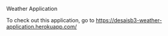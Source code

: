 Weather Application

To check out this application, go to https://desaisb3-weather-application.herokuapp.com/
